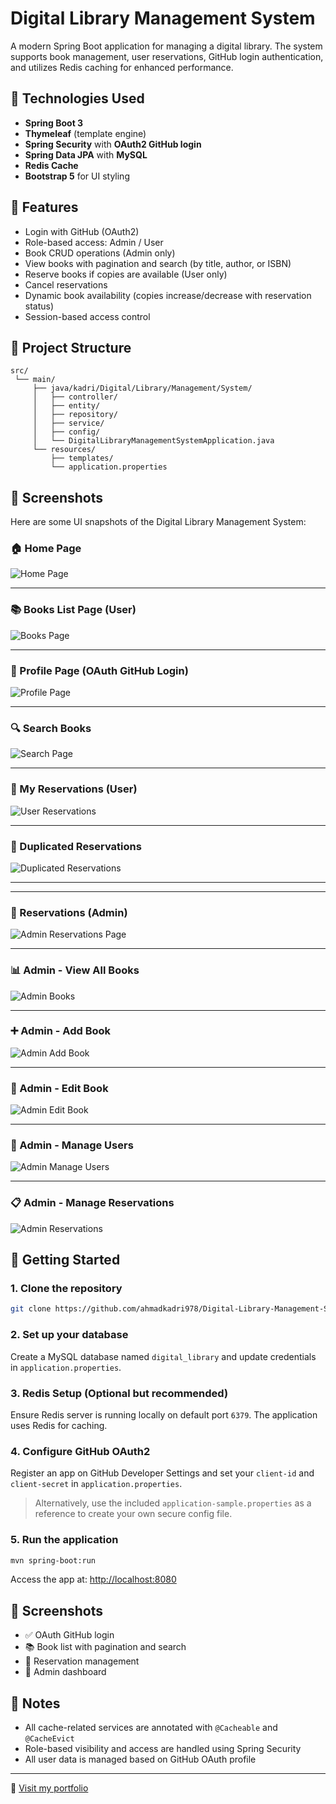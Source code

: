 # Digital Library Management System

A modern Spring Boot application for managing a digital library. The system supports book management, user reservations, GitHub login authentication, and utilizes Redis caching for enhanced performance.

## 🔧 Technologies Used

* **Spring Boot 3**
* **Thymeleaf** (template engine)
* **Spring Security** with **OAuth2 GitHub login**
* **Spring Data JPA** with **MySQL**
* **Redis Cache**
* **Bootstrap 5** for UI styling

## 🌟 Features

* Login with GitHub (OAuth2)
* Role-based access: Admin / User
* Book CRUD operations (Admin only)
* View books with pagination and search (by title, author, or ISBN)
* Reserve books if copies are available (User only)
* Cancel reservations
* Dynamic book availability (copies increase/decrease with reservation status)
* Session-based access control

## 📁 Project Structure

```
src/
 └── main/
     ├── java/kadri/Digital/Library/Management/System/
     │   ├── controller/
     │   ├── entity/
     │   ├── repository/
     │   ├── service/
     │   ├── config/
     │   └── DigitalLibraryManagementSystemApplication.java
     └── resources/
         ├── templates/
         └── application.properties
```
## 📸 Screenshots

Here are some UI snapshots of the Digital Library Management System:

### 🏠 Home Page
![Home Page](screenshots/Home-page.jpg)

---

### 📚 Books List Page (User)
![Books Page](screenshots/books-page.jpg)

---

### 👤 Profile Page (OAuth GitHub Login)
![Profile Page](screenshots/profile-page.jpg)

---

### 🔍 Search Books
![Search Page](screenshots/search-page.jpg)

---

### 🧾 My Reservations (User)
![User Reservations](screenshots/reservations-page.jpg)

---

### 🧾 Duplicated Reservations 
![Duplicated Reservations](screenshots/duplicated-reservations-error.jpg)

---

---
### 🧾 Reservations (Admin)
![Admin Reservations Page](screenshots/reservations-admin-page.jpg)

---

### 📊 Admin - View All Books
![Admin Books](screenshots/admin-books-page.jpg)

---

### ➕ Admin - Add Book
![Admin Add Book](screenshots/admin-add-book-page.jpg)

---

### 📝 Admin - Edit Book
![Admin Edit Book](screenshots/admin-edit-book-page.jpg)

---

### 👥 Admin - Manage Users
![Admin Manage Users](screenshots/admin-Manage-users-page.jpg)

---

### 📋 Admin - Manage Reservations
![Admin Reservations](screenshots/reservations-admin-page.jpg)


## 🚀 Getting Started

### 1. Clone the repository

```bash
git clone https://github.com/ahmadkadri978/Digital-Library-Management-System.git
```

### 2. Set up your database

Create a MySQL database named `digital_library` and update credentials in `application.properties`.

### 3. Redis Setup (Optional but recommended)

Ensure Redis server is running locally on default port `6379`. The application uses Redis for caching.

### 4. Configure GitHub OAuth2

Register an app on GitHub Developer Settings and set your `client-id` and `client-secret` in `application.properties`.

> Alternatively, use the included `application-sample.properties` as a reference to create your own secure config file.

### 5. Run the application

```bash
mvn spring-boot:run
```

Access the app at: [http://localhost:8080](http://localhost:8080)

## 📸 Screenshots

* ✅ OAuth GitHub login
* 📚 Book list with pagination and search
* 🧾 Reservation management
* 🔐 Admin dashboard

## 🧠 Notes

* All cache-related services are annotated with `@Cacheable` and `@CacheEvict`
* Role-based visibility and access are handled using Spring Security
* All user data is managed based on GitHub OAuth profile

---

🔗 [Visit my portfolio](https://ahmadkadri978.github.io/portfolio)
